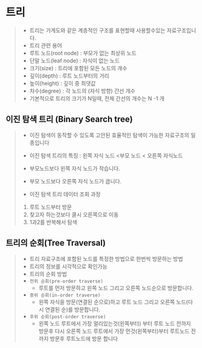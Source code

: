 # 트리

>* 트리는 가계도와 같은 계층적인 구조를 표현할때 사용할수있는 자료구조입니다.
>* 트리 관련 용어
>  * 루트 노드(root node) : 부모가 없는 최상위 노드
>  * 단말 노드(leaf node) : 자식이 없는 노드
>  * 크기(size) : 트리에 포함된 모든 노드의 개수
>  * 깊이(depth) : 루트 노드부터의 거리
>  * 높이(height) : 깊이 중 최댓값
>  * 차수(degree) : 각 노드의 (자식 방향) 간선 개수
>* 기본적으로 트리의 크기가 N일때, 전체 간선의 개수는 N -1 개

## 이진 탐색 트리 (Binary Search tree)

>* 이진 탐색이 동작할 수 있도록 고안된 효율적인 탐색이 가능한 자료구조의 일종입니다
>* 이진 탐색 트리의 특징 : 왼쪽 자식 노드 <부모 노드 < 오른쪽 자식노드
>  * 부모노드보다 왼쪽 자식 노드가 작습니다.
>  * 부모 노드보다 오른쪽 자식 노드가 큽니다.
>
>* 이진 탐색 트리 데이터 조회 과정
>  1. 루트 노드부터 방문
>  2. 찾고자 하는것보다 클시 오른쪽으로 이동
>  3. 1과2를 반복해서 탐색

## 트리의 순회(Tree Traversal)

>* 트리 자료구조에 포함된 노드를 특정한 방법으로 한번씩 방문하는 방법
>* 트리의 정보를 시각적으로 확인가능
>* 트리의 순회 방법
>  * `전위 순회(pre-order traverse)`
>    * 루트를 먼저 방문하고 왼쪽 노드 그리고 오른쪽 노드순으로 방문합니다.
>  * `중위 순회(in-order traverse)`
>    * 왼쪽 자식을 방문(연결된 순으로)하고  루트 노드 그리고 오른쪽 노드(다시 연결된 순)를 방문합니다.
>  * `후위 순회(post-order traverse)`
>    * 왼쪽 노드 루트에서 가장 멀리있는것(왼쪽부터) 부터 루트 노드 전까지 방문후 다시 오른쪽 노드 루트에서 가장 먼것(왼쪽부터)부터 루트노드 전까지 방문후 루트노드에 방문 합니다

